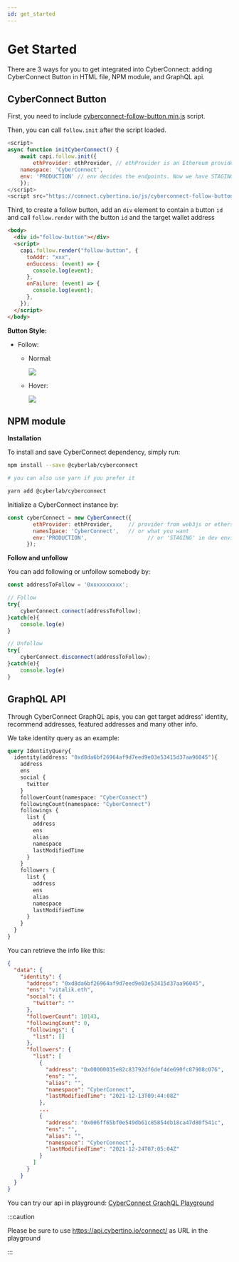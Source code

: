 ```yaml
---
id: get_started
---
```

# Get Started

There are 3 ways for you to get integrated into CyberConnect: adding CyberConnect Button in HTML file, NPM module, and GraphQL api.


## CyberConnect Button

First, you need to include [cyberconnect-follow-button.min.js](https://connect.cybertino.io/js/cyberconnect-follow-button.min.js) script.

Then, you can call `follow.init` after the script loaded.

```js
<script>
async function initCyberConnect() {
    await capi.follow.init({
        ethProvider: ethProvider, // ethProvider is an Ethereum provider
	namespace: 'CyberConnect',
	env: 'PRODUCTION' // env decides the endpoints. Now we have STAGING and PRODUCTION. The default value is PRODUCTION
    });
</script>
<script src="https://connect.cybertino.io/js/cyberconnect-follow-button.min.js" defer onload="initCyberConnect"></script>
```

Third, to create a follow button, add an `div` element to contain a button `id` and call `follow.render` with the button `id` and the target wallet address

```html
<body>
  <div id="follow-button"></div>
  <script>
    capi.follow.render("follow-button", {
      toAddr: "xxx",
      onSuccess: (event) => {
        console.log(event);
      },
      onFailure: (event) => {
        console.log(event);
      },
    });
  </script>
</body>
```

<b>Button Style:</b>
* Follow:
  * Normal:

    ![](https://user-images.githubusercontent.com/17503721/143494393-d397246e-0901-4026-aa8a-666515ad6cc5.png)
  * Hover:

    ![](https://user-images.githubusercontent.com/17503721/143494572-598b1e0a-9c76-4f61-83d0-f25e589ef66e.png)

## NPM module

**Installation**

To install and save CyberConnect dependency, simply run:

```bash
npm install --save @cyberlab/cyberconnect

# you can also use yarn if you prefer it

yarn add @cyberlab/cyberconnect
```

Initialize a CyberConnect instance by:

```js
const cyberConnect = new CyberConnect({
        ethProvider: ethProvider,     // provider from web3js or ethers.js or other 
        namesÏpace: 'CyberConnect',   // or what you want
        env:'PRODUCTION',                   // or 'STAGING' in dev environment
      });
```

**Follow and unfollow**

You can add following or unfollow somebody by: 

```js
const addressToFollow = '0xxxxxxxxxx';

// Follow
try{
    cyberConnect.connect(addressToFollow);
}catch(e){
    console.log(e)
}

// Unfollow
try{
    cyberConnect.disconnect(addressToFollow);
}catch(e){
    console.log(e)
}

```

## GraphQL API

Through CyberConnect GraphQL apis, you can get target address' identity, recommend addresses, featured addresses and many other info. 

We take identity query as an example:

```graphql
query IdentityQuery{
  identity(address: "0xd8da6bf26964af9d7eed9e03e53415d37aa96045"){
    address
    ens
    social {
      twitter
    } 
    followerCount(namespace: "CyberConnect")
    followingCount(namespace: "CyberConnect")
    followings {
      list {
        address
        ens
        alias
        namespace
        lastModifiedTime
      }
    }
    followers {
      list {
        address
        ens
        alias
        namespace
        lastModifiedTime
      }
    } 
  }
}
```

You can retrieve the info like this:

```json
{
  "data": {
    "identity": {
      "address": "0xd8da6bf26964af9d7eed9e03e53415d37aa96045",
      "ens": "vitalik.eth",
      "social": {
        "twitter": ""
      },
      "followerCount": 10143,
      "followingCount": 0,
      "followings": {
        "list": []
      },
      "followers": {
        "list": [
          {
            "address": "0x00000035e82c83792df6def4de690fc87908c076",
            "ens": "",
            "alias": "",
            "namespace": "CyberConnect",
            "lastModifiedTime": "2021-12-13T09:44:08Z"
          },
          ...
          {
            "address": "0x006ff65bf0e549db61c85854db18ca47d80f541c",
            "ens": "",
            "alias": "",
            "namespace": "CyberConnect",
            "lastModifiedTime": "2021-12-24T07:05:04Z"
          }
        ]
      }
    }
  }
}
```

You can try our api in playground: [CyberConnect GraphQL Playground](https://api.cybertino.io/connect/graphiql)

:::caution

Please be sure to use https://api.cybertino.io/connect/ as URL in the playground

:::



